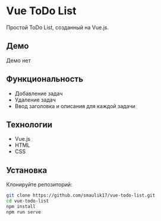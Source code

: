 # Vue ToDo List

Простой ToDo List, созданный на Vue.js.

## Демо

Демо нет

## Функциональность

*   Добавление задач
*   Удаление задач
*   Ввод заголовка и описания для каждой задачи

## Технологии

*   Vue.js
*   HTML
*   CSS

## Установка
Клонируйте репозиторий:
   ```bash
   git clone https://github.com/smaulik17/vue-todo-list.git
   cd vue-todo-list
   npm install
   npm run serve
